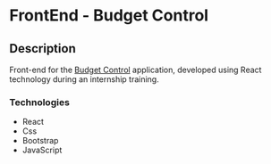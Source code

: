 # FrontEnd - Budget Control

## Description

Front-end for the [Budget Control](https://github.com/felipesilvarosa/hypertraining-orcamento) application, developed using React technology during an internship training.

### Technologies

- React
- Css
- Bootstrap
- JavaScript
